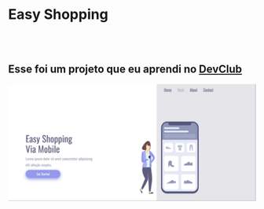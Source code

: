 <h1>Easy Shopping </h1>
<br>
<br>
<h2>Esse foi um projeto que eu aprendi no <a href="https://rodolfomori.com.br/devclub">DevClub</a></h2>

<img src="https://github.com/PauloSantos10/primeiro-projeto-responsivo/blob/main/img/desktop.png?raw=true">

